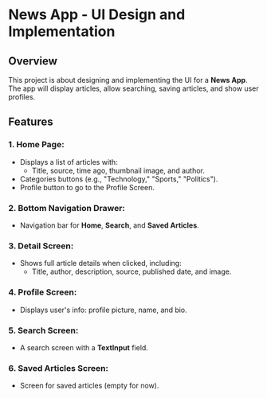 # News App - UI Design and Implementation

## Overview

This project is about designing and implementing the UI for a **News App**. The app will display articles, allow searching, saving articles, and show user profiles.

## Features

### 1. **Home Page**:
- Displays a list of articles with:
    - Title, source, time ago, thumbnail image, and author.
- Categories buttons (e.g., "Technology," "Sports," "Politics").
- Profile button to go to the Profile Screen.

### 2. **Bottom Navigation Drawer**:
- Navigation bar for **Home**, **Search**, and **Saved Articles**.

### 3. **Detail Screen**:
- Shows full article details when clicked, including:
    - Title, author, description, source, published date, and image.

### 4. **Profile Screen**:
- Displays user's info: profile picture, name, and bio.

### 5. **Search Screen**:
- A search screen with a **TextInput** field.

### 6. **Saved Articles Screen**:
- Screen for saved articles (empty for now).
